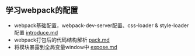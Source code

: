 ## 学习webpack的配置

- webpack基础配置，webpack-dev-server配置、css-loader & style-loader配置 [introduce.md](https://github.com/typhoonIscoming/webpack-basic/blob/master/introduce.md, 'introduce.md文件')
- webpack打包后的代码结构解析 [pack.md](https://github.com/typhoonIscoming/webpack-basic/blob/master/pack.md, 'pack.md文件')
- 将模块暴露到全局变量window中 [expose.md](https://github.com/typhoonIscoming/webpack-basic/blob/master/expose.md, 'expose.md文件')